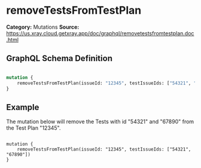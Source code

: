 # removeTestsFromTestPlan

**Category:** Mutations
**Source:** https://us.xray.cloud.getxray.app/doc/graphql/removetestsfromtestplan.doc.html

## GraphQL Schema Definition

```graphql

mutation {
    removeTestsFromTestPlan(issueId: "12345", testIssueIds: ["54321", "67890"])
}

```

## Example

The mutation below will remove the Tests with id "54321" and "67890" from the Test Plan "12345".

```

mutation {
    removeTestsFromTestPlan(issueId: "12345", testIssueIds: ["54321", "67890"])
}

```